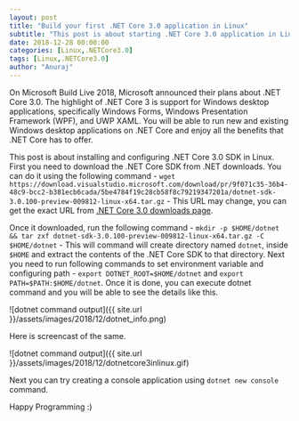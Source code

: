 ```yaml
---
layout: post
title: "Build your first .NET Core 3.0 application in Linux"
subtitle: "This post is about starting .NET Core 3.0 application in Linux."
date: 2018-12-28 00:00:00
categories: [Linux,.NETCore3.0]
tags: [Linux,.NETCore3.0]
author: "Anuraj"
---
```

On Microsoft Build Live 2018, Microsoft announced their plans about .NET Core 3.0.  The highlight of .NET Core 3 is support for Windows desktop applications, specifically Windows Forms, Windows Presentation Framework (WPF), and UWP XAML. You will be able to run new and existing Windows desktop applications on .NET Core and enjoy all the benefits that .NET Core has to offer.

This post is about installing and configuring .NET Core 3.0 SDK in Linux. First you need to download the .NET Core SDK from .NET downloads. You can do it using the following command - `wget https://download.visualstudio.microsoft.com/download/pr/9f071c35-36b4-48c9-bcc2-b381ecb6cada/5be4784f19c28cb58f8c79219347201a/dotnet-sdk-3.0.100-preview-009812-linux-x64.tar.gz` - This URL may change, you can get the exact URL from [.NET Core 3.0 downloads page](https://dotnet.microsoft.com/download/dotnet-core/3.0). 

Once it downloaded, run the following command - `mkdir -p $HOME/dotnet && tar zxf dotnet-sdk-3.0.100-preview-009812-linux-x64.tar.gz -C $HOME/dotnet` - This will command will create directory named `dotnet`, inside `$HOME` and extract the contents of the .NET Core SDK to that directory. Next you need to run following commands to set environment variable and configuring path - `export DOTNET_ROOT=$HOME/dotnet` and `export PATH=$PATH:$HOME/dotnet`. Once it is done, you can execute dotnet command and you will be able to see the details like this.

![dotnet command output]({{ site.url }}/assets/images/2018/12/dotnet_info.png)

Here is screencast of the same.

![dotnet command output]({{ site.url }}/assets/images/2018/12/dotnetcore3inlinux.gif)

Next you can try creating a console application using `dotnet new console` command.

Happy Programming :)